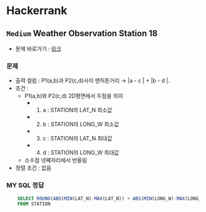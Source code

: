 
# Hackerrank
## `Medium` Weather Observation Station 18
* 문제 바로가기 : [링크](https://www.hackerrank.com/challenges/weather-observation-station-18/problem?isFullScreen=true)
  
### 문제
* 출력 컬럼 : P1(a,b)과 P2(c,d)사이 맨허튼거리 → |a - c | + |b - d |.
* 조건 : 
  * P1(a,b)와 P2(c,d) 2D평면에서 두점을 의미
    * 1) a : STATION의 LAT_N 최소값
    * 2) b : STATION의 LONG_W 최소값
    * 3) c : STATION의 LAT_N 최대값
    * 4) d : STATION의 LONG_W 최대값
  * 소수점 넷째자리에서 반올림 
* 정렬 조건 : 없음


### MY SQL 정답
```SQL
    SELECT ROUND(ABS(MIN(LAT_N)-MAX(LAT_N)) + ABS(MIN(LONG_W)-MAX(LONG_W)),4) AS 'Manhattan Distance'
    FROM STATION
```
